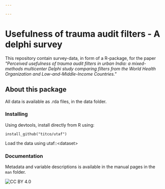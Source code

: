 ```yaml
---

---
```


# Usefulness of trauma audit filters - A delphi survey

This repository contain survey-data, in form of a R-package, for the paper *"Perceived usefulness of trauma audit filters in urban India: a mixed-methods multicenter Delphi study comparing filters from the World Health Organization and Low-and-Middle-Income Countries."*

## About this package

All data is available as .rda files, in the data folder.

### Installing

Using devtools, install directly from R using:

`install_github("titco/utaf")`

Load the data using utaf::\<dataset\>

### Documentation

Metadata and variable descriptions is available in the manual pages in the `man` folder.

<!-- badges: start -->

![CC BY 4.0](https://img.shields.io/badge/License-CC%20BY%204.0-blue.svg)

<!-- badges: end -->
